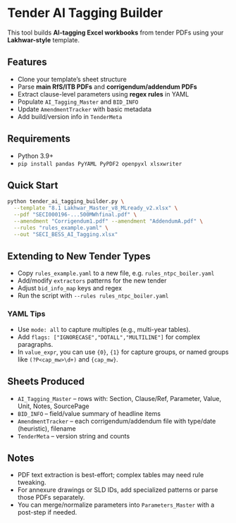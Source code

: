 # Tender AI Tagging Builder

This tool builds **AI-tagging Excel workbooks** from tender PDFs using your **Lakhwar-style** template.

## Features
- Clone your template’s sheet structure
- Parse **main RfS/ITB PDFs** and **corrigendum/addendum PDFs**
- Extract clause-level parameters using **regex rules** in YAML
- Populate `AI_Tagging_Master` and `BID_INFO`
- Update `AmendmentTracker` with basic metadata
- Add build/version info in `TenderMeta`

## Requirements
- Python 3.9+
- `pip install pandas PyYAML PyPDF2 openpyxl xlsxwriter`

## Quick Start
```bash
python tender_ai_tagging_builder.py \
  --template "8.1 Lakhwar_Master_v8_MLready_v2.xlsx" \
  --pdf "SECI000196-...500MWhfinal.pdf" \
  --amendment "Corrigendum1.pdf" --amendment "AddendumA.pdf" \
  --rules "rules_example.yaml" \
  --out "SECI_BESS_AI_Tagging.xlsx"
```

## Extending to New Tender Types
- Copy `rules_example.yaml` to a new file, e.g. `rules_ntpc_boiler.yaml`
- Add/modify `extractors` patterns for the new tender
- Adjust `bid_info_map` keys and regex
- Run the script with `--rules rules_ntpc_boiler.yaml`

### YAML Tips
- Use `mode: all` to capture multiples (e.g., multi-year tables).
- Add `flags: ["IGNORECASE","DOTALL","MULTILINE"]` for complex paragraphs.
- In `value_expr`, you can use `{0}`, `{1}` for capture groups, or named groups like `(?P<cap_mw>\d+)` and `{cap_mw}`.

## Sheets Produced
- `AI_Tagging_Master` – rows with: Section, Clause/Ref, Parameter, Value, Unit, Notes, SourcePage
- `BID_INFO` – field/value summary of headline items
- `AmendmentTracker` – each corrigendum/addendum file with type/date (heuristic), filename
- `TenderMeta` – version string and counts

## Notes
- PDF text extraction is best-effort; complex tables may need rule tweaking.
- For annexure drawings or SLD IDs, add specialized patterns or parse those PDFs separately.
- You can merge/normalize parameters into `Parameters_Master` with a post-step if needed.
